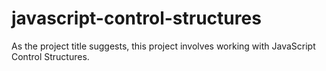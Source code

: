 # javascript-control-structures
As the project title suggests, this project involves working with JavaScript Control Structures.
